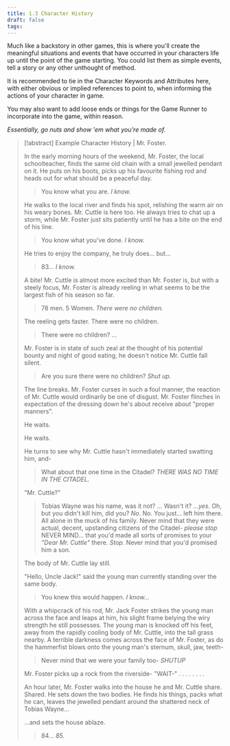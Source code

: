 ```yaml
---
title: 1.3 Character History
draft: false
tags:
---
```

Much like a backstory in other games, this is where you'll create the meaningful situations and events that have occurred in your characters life up until the point of the game starting. You could list them as simple events, tell a story or any other unthought of method.

It is recommended to tie in the Character Keywords and Attributes here, with either obvious or implied references to point to, when informing the actions of your character in game. 

You may also want to add loose ends or things for the Game Runner to incorporate into the game, within reason. 

_Essentially, go nuts and show 'em what you're made of._

>[!abstract] Example Character History | Mr. Foster.
>
>In the early morning hours of the weekend, Mr. Foster, the local schoolteacher, finds the same old chain with a small jewelled pendant on it. He puts on his boots, picks up his favourite fishing rod and heads out for what should be a peaceful day.
>
>>You know what you are.
>_I know._
>
>He walks to the local river and finds his spot, relishing the warm air on his weary bones.
>Mr. Cuttle is here too. He always tries to chat up a storm, while Mr. Foster just sits patiently until he has a bite on the end of his line.
>
>>You know what you've done.
>_I know._
>
>He tries to enjoy the company, he truly does... but... 
>
>>83...
>_I know._
>
>A bite! Mr. Cuttle is almost more excited than Mr. Foster is, but with a steely focus, Mr. Foster is already reeling in what seems to be the largest fish of his season so far.
>
>>78 men. 5 Women.
>_There were no children._
>
>The reeling gets faster. There were no children.
>
>>There were no children?
>_..._
>
>Mr. Foster is in state of such zeal at the thought of his potential bounty and night of good eating, he doesn't notice Mr. Cuttle fall silent. 
>
>>Are you sure there were no children?
>_Shut up._
>
>The line breaks. Mr. Foster curses in such a foul manner, the reaction of Mr. Cuttle would ordinarily be one of disgust. Mr. Foster flinches in expectation of the dressing down he's about receive about "proper manners".
>
>He waits.
>
>He waits.
>
>He turns to see why Mr. Cuttle hasn't immediately started swatting him, and-
>
>>What about that one time in the Citadel?
>_THERE WAS NO TIME IN THE CITADEL._
>
>"Mr. Cuttle?"
>
>>Tobias Wayne was his name, was it not?
>_..._
>>Wasn't it?
>_...yes._
>>Oh, but you didn't kill him, did you?
>_No._
>>No. You just... left him there. All alone in the muck of his family. Never mind that they were actual, decent, upstanding citizens of the Citadel-
>_please stop_
>>NEVER MIND... that you'd made all sorts of promises to your _"Dear Mr. Cuttle"_ there.
>_Stop._
>>Never mind that you'd promised him a son.
>
>The body of Mr. Cuttle lay still. 
>
>"Hello, Uncle Jack!" said the young man currently standing over the same body.
>
>>You knew this would happen.
>_I know..._
>
>With a whipcrack of his rod, Mr. Jack Foster strikes the young man across the face and leaps at him, his slight frame belying the wiry strength he still possesses.
>The young man is knocked off his feet, away from the rapidly cooling body of Mr. Cuttle, into the tall grass nearby.
>A terrible darkness comes across the face of Mr. Foster, as do the hammerfist blows onto the young man's sternum, skull, jaw, teeth- 
>
>>Never mind that we were your family too-
>_SHUTUP_
>
>Mr. Foster picks up a rock from the riverside-
>"WAIT-"
>.
>.
>.
>.
>.
>.
>.
>.
>
>An hour later, Mr. Foster walks into the house he and Mr. Cuttle share. Shared. He sets down the two bodies. He finds his things, packs what he can, leaves the jewelled pendant around the shattered neck of Tobias Wayne... 
>
>…and sets the house ablaze.
>
>>84...
>_85._








